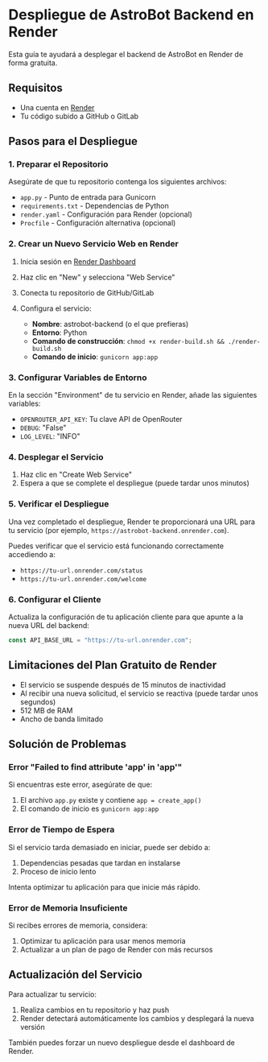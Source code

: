 # Despliegue de AstroBot Backend en Render

Esta guía te ayudará a desplegar el backend de AstroBot en Render de forma gratuita.

## Requisitos

 
- Una cuenta en [Render](https://render.com/)
- Tu código subido a GitHub o GitLab

## Pasos para el Despliegue

### 1. Preparar el Repositorio

Asegúrate de que tu repositorio contenga los siguientes archivos:

 
- `app.py` - Punto de entrada para Gunicorn
- `requirements.txt` - Dependencias de Python
- `render.yaml` - Configuración para Render (opcional)
- `Procfile` - Configuración alternativa (opcional)

### 2. Crear un Nuevo Servicio Web en Render

1. Inicia sesión en [Render Dashboard](https://dashboard.render.com/)
2. Haz clic en "New" y selecciona "Web Service"
3. Conecta tu repositorio de GitHub/GitLab
4. Configura el servicio:

 
   - **Nombre**: astrobot-backend (o el que prefieras)
   - **Entorno**: Python
   - **Comando de construcción**: `chmod +x render-build.sh && ./render-build.sh`
   - **Comando de inicio**: `gunicorn app:app`

### 3. Configurar Variables de Entorno

En la sección "Environment" de tu servicio en Render, añade las siguientes variables:

 
- `OPENROUTER_API_KEY`: Tu clave API de OpenRouter
- `DEBUG`: "False"
- `LOG_LEVEL`: "INFO"

### 4. Desplegar el Servicio

1. Haz clic en "Create Web Service"
2. Espera a que se complete el despliegue (puede tardar unos minutos)

### 5. Verificar el Despliegue

Una vez completado el despliegue, Render te proporcionará una URL para tu servicio (por ejemplo, `https://astrobot-backend.onrender.com`).

 
Puedes verificar que el servicio está funcionando correctamente accediendo a:

 
- `https://tu-url.onrender.com/status`
- `https://tu-url.onrender.com/welcome`

### 6. Configurar el Cliente

Actualiza la configuración de tu aplicación cliente para que apunte a la nueva URL del backend:

```javascript
const API_BASE_URL = "https://tu-url.onrender.com";
```

## Limitaciones del Plan Gratuito de Render

 
- El servicio se suspende después de 15 minutos de inactividad
- Al recibir una nueva solicitud, el servicio se reactiva (puede tardar unos segundos)
- 512 MB de RAM
- Ancho de banda limitado

## Solución de Problemas

### Error "Failed to find attribute 'app' in 'app'"

Si encuentras este error, asegúrate de que:

 
1. El archivo `app.py` existe y contiene `app = create_app()`
2. El comando de inicio es `gunicorn app:app`

### Error de Tiempo de Espera

Si el servicio tarda demasiado en iniciar, puede ser debido a:

 
1. Dependencias pesadas que tardan en instalarse
2. Proceso de inicio lento

Intenta optimizar tu aplicación para que inicie más rápido.

### Error de Memoria Insuficiente

Si recibes errores de memoria, considera:

 
1. Optimizar tu aplicación para usar menos memoria
2. Actualizar a un plan de pago de Render con más recursos

## Actualización del Servicio

Para actualizar tu servicio:

 
1. Realiza cambios en tu repositorio y haz push
2. Render detectará automáticamente los cambios y desplegará la nueva versión

También puedes forzar un nuevo despliegue desde el dashboard de Render.
